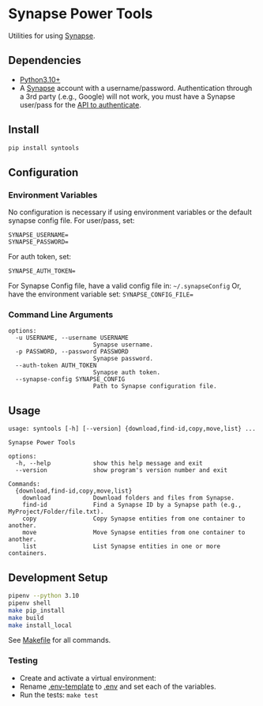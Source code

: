 # Synapse Power Tools

Utilities for using [Synapse](https://www.synapse.org/).

## Dependencies

- [Python3.10+](https://www.python.org/)
- A [Synapse](https://www.synapse.org/) account with a username/password. Authentication through a 3rd party (.e.g.,
  Google) will not work, you must have a Synapse user/pass for
  the [API to authenticate](http://docs.synapse.org/python/#connecting-to-synapse).

## Install

```bash
pip install syntools
```

## Configuration

### Environment Variables

No configuration is necessary if using environment variables or the default synapse config file.
For user/pass, set:

```shell
SYNAPSE_USERNAME=
SYNAPSE_PASSWORD=
```

For auth token, set:

```shell
SYNAPSE_AUTH_TOKEN=
```

For Synapse Config file, have a valid config file in:
`~/.synapseConfig`
Or, have the environment variable set:
`SYNAPSE_CONFIG_FILE=`

### Command Line Arguments

```text
options:
  -u USERNAME, --username USERNAME
                        Synapse username.
  -p PASSWORD, --password PASSWORD
                        Synapse password.
  --auth-token AUTH_TOKEN
                        Synapse auth token.
  --synapse-config SYNAPSE_CONFIG
                        Path to Synapse configuration file.
```

## Usage

```text
usage: syntools [-h] [--version] {download,find-id,copy,move,list} ...

Synapse Power Tools

options:
  -h, --help            show this help message and exit
  --version             show program's version number and exit

Commands:
  {download,find-id,copy,move,list}
    download            Download folders and files from Synapse.
    find-id             Find a Synapse ID by a Synapse path (e.g., MyProject/Folder/file.txt).
    copy                Copy Synapse entities from one container to another.
    move                Move Synapse entities from one container to another.
    list                List Synapse entities in one or more containers.

```

## Development Setup

```bash
pipenv --python 3.10
pipenv shell
make pip_install
make build
make install_local
```

See [Makefile](Makefile) for all commands.

### Testing

- Create and activate a virtual environment:
- Rename [.env-template](.env-template) to [.env](.env) and set each of the variables.
- Run the tests: `make test`
